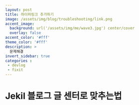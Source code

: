 ```yaml
---
layout: post
title: 하이퍼링크 추가하기
image: /assets/img/blog/troubleshooting/link.png
accent_image: 
  background: url('/assets/img/me/wave3.jpg') center/cover
  overlay: false
accent_color: '#fff'
theme_color: '#fff'
description: >
  문제해결
invert_sidebar: true
categories :
 - devlog	
 - fixit
---
```


# Jekil 블로그 글 센터로 맞추는법

